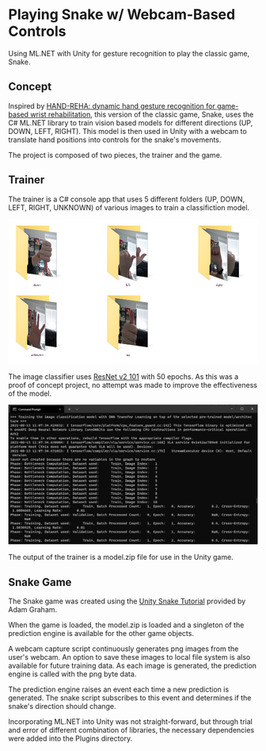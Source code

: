 # Playing Snake w/ Webcam-Based Controls
Using ML.NET with Unity for gesture recognition to play the classic game, Snake.

## Concept
Inspired by [HAND-REHA: dynamic hand gesture recognition for game-based wrist rehabilitation](https://dl.acm.org/doi/10.1145/3389189.3392608), this version of the classic game, Snake, uses the C# ML.NET library to train vision based models for different directions (UP, DOWN, LEFT, RIGHT). This model is then used in Unity with a webcam to translate hand positions into controls for the snake's movements.

The project is composed of two pieces, the trainer and the game. 

## Trainer
The trainer is a C# console app that uses 5 different folders (UP, DOWN, LEFT, RIGHT, UNKNOWN) of various images to train a classifiction model.

![Folders w/ training images](https://raw.githubusercontent.com/kevin-r-jordan/snake-ml-vision/main/docs/training-images.png "Folders with training images")

The image classifier uses [ResNet v2 101](https://tfhub.dev/google/imagenet/resnet_v2_101/classification/4) with 50 epochs. As this was a proof of concept project, no attempt was made to improve the effectiveness of the model.

![Console windows after trainer execution](https://raw.githubusercontent.com/kevin-r-jordan/snake-ml-vision/main/docs/trainer-output.png "Console windows after trainer execution")

The output of the trainer is a model.zip file for use in the Unity game.

## Snake Game
The Snake game was created using the [Unity Snake Tutorial](https://github.com/zigurous/unity-snake-tutorial) provided by Adam Graham.

When the game is loaded, the model.zip is loaded and a singleton of the prediction engine is available for the other game objects.

A webcam capture script continuously generates png images from the user's webcam. An option to save these images to local file system is also available for future training data. As each image is generated, the prediction engine is called with the png byte data.

The prediction engine raises an event each time a new prediction is generated. The snake script subscribes to this event and determines if the snake's direction should change.

Incorporating ML.NET into Unity was not straight-forward, but through trial and error of different combination of libraries, the necessary dependencies were added into the Plugins directory.

